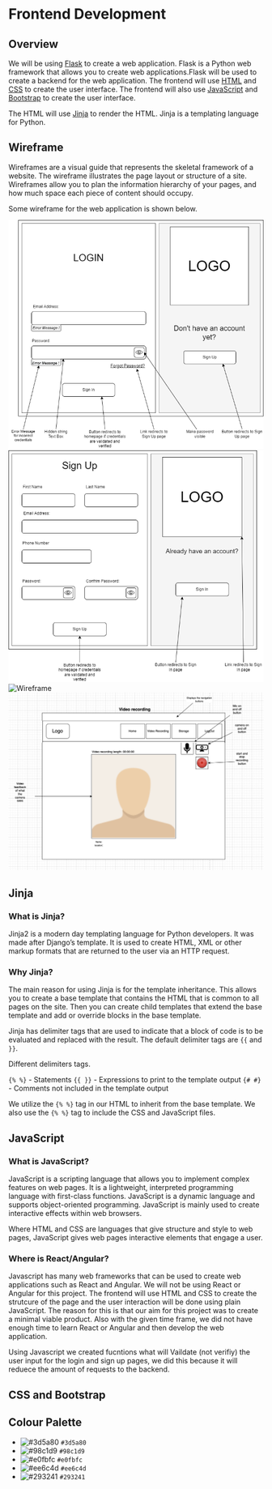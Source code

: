 # Frontend Development

## Overview

We will be using [Flask](https://flask.palletsprojects.com/en/1.1.x/) to create a web application. Flask is a Python web framework that allows you to create web applications.Flask will be used to create a backend for the web application. The frontend will use [HTML](https://developer.mozilla.org/en-US/docs/Web/HTML) and [CSS](https://developer.mozilla.org/en-US/docs/Web/CSS) to create the user interface. The frontend will also use [JavaScript](https://developer.mozilla.org/en-US/docs/Web/JavaScript) and [Bootstrap](https://getbootstrap.com/) to create the user interface.

The HTML will use [Jinja](https://jinja.palletsprojects.com/en/2.11.x/) to render the HTML. Jinja is a templating language for Python.

## Wireframe

Wireframes are a visual guide that represents the skeletal framework of a website. The wireframe illustrates the page layout or structure of a site. Wireframes allow you to plan the information hierarchy of your pages, and how much space each piece of content should occupy.

Some wireframe for the web application is shown below.

![Wireframe](/images/wireframes/Login.png)
![Wireframe](/images/wireframes/Sign-up.png)
![Wireframe](/images/wireframes/VideoPage.png)
![Wireframe](/images/wireframes/VideoRecording.png)

## Jinja

### What is Jinja?

Jinja2 is a modern day templating language for Python developers. It was made after Django’s template. It is used to create HTML, XML or other markup formats that are returned to the user via an HTTP request.

### Why Jinja?

The main reason for using Jinja is for the template inheritance. This allows you to create a base template that contains the HTML that is common to all pages on the site. Then you can create child templates that extend the base template and add or override blocks in the base template.

Jinja has delimiter tags that are used to indicate that a block of code is to be evaluated and replaced with the result. The default delimiter tags are `{{` and `}}`.

Different delimiters tags.

`{% %}` - Statements
`{{ }}` - Expressions to print to the template output
`{# #}` - Comments not included in the template output

We utilize the `{% %}` tag in our HTML to inherit from the base template. We also use the `{% %}` tag to include the CSS and JavaScript files.

## JavaScript

### What is JavaScript?

JavaScript is a scripting language that allows you to implement complex features on web pages. It is a lightweight, interpreted programming language with first-class functions. JavaScript is a dynamic language and supports object-oriented programming. JavaScript is mainly used to create interactive effects within web browsers.

Where HTML and CSS are languages that give structure and style to web pages, JavaScript gives web pages interactive elements that engage a user.

### Where is React/Angular?

Javascript has many web frameworks that can be used to create web applications such as React and Angular.
We will not be using React or Angular for this project. The frontend will use HTML and CSS to create the strutcure of the page and the user interaction will be done using plain JavaScript. The reason for this is that our aim for this project was to create a minimal viable product. Also with the given time frame, we did not have enough time to learn React or Angular and then develop the web application.

Using Javascript we created fucntions what will Vaildate (not verifiy) the user input for the login and sign up pages, we did this because it will reduece the amount of requests to the backend.

## CSS and Bootstrap

## Colour Palette

- ![#3d5a80](https://via.placeholder.com/15/3d5a80/000000?text=+) `#3d5a80`
- ![#98c1d9](https://via.placeholder.com/15/98c1d9/000000?text=+) `#98c1d9`
- ![#e0fbfc](https://via.placeholder.com/15/e0fbfc/000000?text=+) `#e0fbfc`
- ![#ee6c4d](https://via.placeholder.com/15/ee6c4d/000000?text=+) `#ee6c4d`
- ![#293241](https://via.placeholder.com/15/293241/000000?text=+) `#293241`
